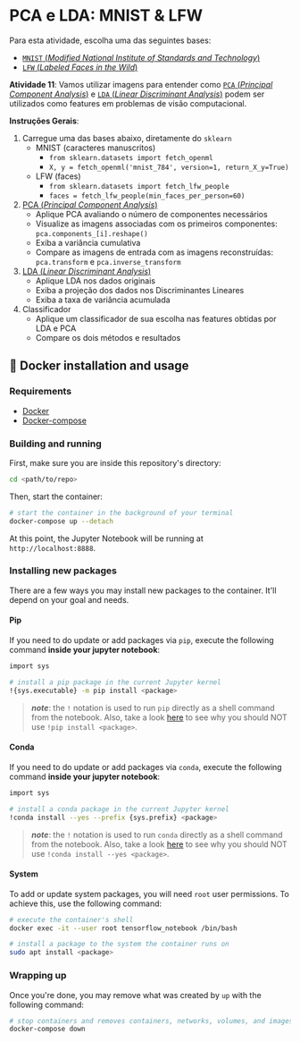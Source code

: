 # PCA e LDA: MNIST & LFW

Para esta atividade, escolha uma das seguintes bases:

- [`MNIST` (_Modified National Institute of Standards and Technology_)](http://yann.lecun.com/exdb/mnist/)
- [`LFW` (_Labeled Faces in the Wild_)](http://vis-www.cs.umass.edu/lfw/)

**Atividade 11**: Vamos utilizar imagens para entender como [`PCA` (_Principal Component Analysis_)](https://www.youtube.com/watch?v=FgakZw6K1QQ&feature=youtu.be) e [`LDA` (_Linear Discriminant Analysis_)](https://www.youtube.com/watch?v=azXCzI57Yfc&feature=youtu.be) podem ser utilizados como features em problemas de visão computacional.

**Instruções Gerais**:

1. Carregue uma das bases abaixo, diretamente do `sklearn`
   - MNIST (caracteres manuscritos)
     - `from sklearn.datasets import fetch_openml`
     - `X, y = fetch_openml('mnist_784', version=1, return_X_y=True)`
   - LFW (faces)
     - `from sklearn.datasets import fetch_lfw_people`
     - `faces = fetch_lfw_people(min_faces_per_person=60)`
2. [PCA (_Principal Component Analysis_)](https://www.youtube.com/watch?v=FgakZw6K1QQ&feature=youtu.be)
   - Aplique PCA avaliando o número de componentes necessários
   - Visualize as imagens associadas com os primeiros componentes: `pca.components_[i].reshape()`
   - Exiba a variância cumulativa
   - Compare as imagens de entrada com as imagens reconstruídas: `pca.transform` e `pca.inverse_transform`
3. [LDA (_Linear Discriminant Analysis_)](https://www.youtube.com/watch?v=azXCzI57Yfc&feature=youtu.be)
   - Aplique LDA nos dados originais
   - Exiba a projeção dos dados nos Discriminantes Lineares
   - Exiba a taxa de variância acumulada
4. Classificador
   - Aplique um classificador de sua escolha nas features obtidas por LDA e PCA
   - Compare os dois métodos e resultados

## 🐳 Docker installation and usage

### Requirements

- [Docker](https://docs.docker.com/get-docker/)
- [Docker-compose](https://docs.docker.com/compose/install/)

### Building and running

First, make sure you are inside this repository's directory:

```bash
cd <path/to/repo>
```

Then, start the container:

```bash
# start the container in the background of your terminal
docker-compose up --detach
```

At this point, the Jupyter Notebook will be running at `http://localhost:8888`.

### Installing new packages

There are a few ways you may install new packages to the container. It'll depend on your goal and needs.

#### Pip

If you need to do update or add packages via `pip`, execute the following command **inside your jupyter notebook**:

```bash
import sys

# install a pip package in the current Jupyter kernel
!{sys.executable} -m pip install <package>
```

> _**note**_: the `!` notation is used to run `pip` directly as a shell command from the notebook. Also, take a look [here](https://jakevdp.github.io/blog/2017/12/05/installing-python-packages-from-jupyter/) to see why you should NOT use `!pip install <package>`.

#### Conda

If you need to do update or add packages via `conda`, execute the following command **inside your jupyter notebook**:

```bash
import sys

# install a conda package in the current Jupyter kernel
!conda install --yes --prefix {sys.prefix} <package>
```

> _**note**_: the `!` notation is used to run `conda` directly as a shell command from the notebook. Also, take a look [here](https://jakevdp.github.io/blog/2017/12/05/installing-python-packages-from-jupyter/) to see why you should NOT use `!conda install --yes <package>`.

#### System

To add or update system packages, you will need `root` user permissions. To achieve this, use the following command:

```bash
# execute the container's shell
docker exec -it --user root tensorflow_notebook /bin/bash

# install a package to the system the container runs on
sudo apt install <package>
```

### Wrapping up

Once you're done, you may remove what was created by `up` with the following command:

```bash
# stop containers and removes containers, networks, volumes, and images created by `up`
docker-compose down
```
